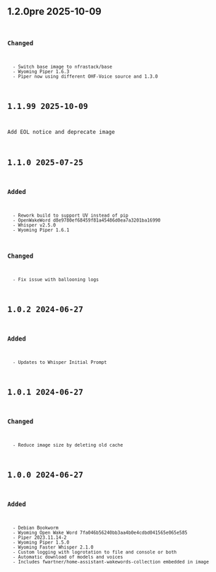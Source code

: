 ## 1.2.0pre 2025-10-09 <code at nfrastack dot com>

   ### Changed
      - Switch base image to nfrastack/base
      - Wyoming Piper 1.6.3
      - Piper now using different OHF-Voice source and 1.3.0
## 1.1.99 2025-10-09 <dave at tiredofit dot ca>

Add EOL notice and deprecate image


## 1.1.0 2025-07-25 <dave at tiredofit dot ca>

   ### Added
      - Rework build to support UV instead of pip
      - OpenWakeWord d8e9780ef68459f81a45486d0ea7a3201ba16990
      - Whisper v2.5.0
      - Wyoming Piper 1.6.1

   ### Changed
      - Fix issue with ballooning logs


## 1.0.2 2024-06-27 <dave at tiredofit dot ca>

   ### Added
      - Updates to Whisper Initial Prompt


## 1.0.1 2024-06-27 <dave at tiredofit dot ca>

   ### Changed
      - Reduce image size by deleting old cache


## 1.0.0 2024-06-27 <dave at tiredofit dot ca>

   ### Added
      - Debian Bookworm
      - Wyoming Open Wake Word 7fa046b56240bb3aa4b0e4cdbd041565e065e585
      - Piper 2023.11.14-2
      - Wyoming Piper 1.5.0
      - Wyoming Faster Whisper 2.1.0
      - Custom logging with logrotation to file and console or both
      - Automatic download of models and voices
      - Includes fwartner/home-assistant-wakewords-collection embedded in image



